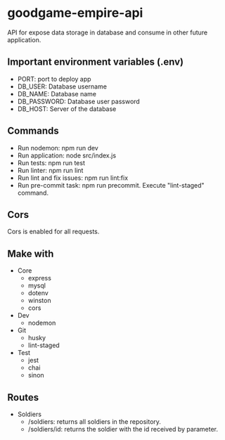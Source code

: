 # goodgame-empire-api

API for expose data storage in database and consume in other future application.

## Important environment variables (.env)

* PORT: port to deploy app
* DB_USER: Database username
* DB_NAME: Database name
* DB_PASSWORD: Database user password
* DB_HOST: Server of the database

## Commands

* Run nodemon: npm run dev
* Run application: node src/index.js
* Run tests: npm run test
* Run linter: npm run lint
* Run lint and fix issues: npm run lint:fix
* Run pre-commit task: npm run precommit. Execute "lint-staged" command.

## Cors

Cors is enabled for all requests.

## Make with

* Core
  * express
  * mysql
  * dotenv
  * winston
  * cors
* Dev
  * nodemon
* Git
  * husky
  * lint-staged
* Test
  * jest
  * chai
  * sinon

## Routes

* Soldiers
  * /soldiers: returns all soldiers in the repository.
  * /soldiers/id: returns the soldier with the id received by parameter.

